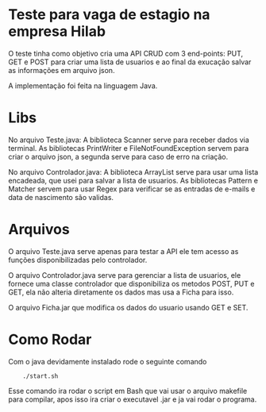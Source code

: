 # Teste para vaga de estagio na empresa Hilab

O teste tinha como objetivo cria uma API CRUD com 3 end-points:  PUT, GET e POST para criar uma lista de usuarios e ao final da exucação salvar as informações em arquivo json.

A implementação foi feita na linguagem Java.

# Libs
No arquivo Teste.java:
A biblioteca Scanner serve para receber dados via terminal.
As bibliotecas PrintWriter e FileNotFoundException servem para criar o arquivo json, a segunda serve para caso de erro na criação.

No arquivo Controlador.java:
A biblioteca ArrayList serve para usar uma lista encadeada, que usei para salvar a lista de usuarios.
As bibliotecas Pattern e Matcher servem para usar Regex para verificar se as entradas de e-mails e data de nascimento são validas.

# Arquivos

O arquivo Teste.java serve apenas para testar a API ele tem acesso as funções disponibilizadas pelo controlador.

O arquivo Controlador.java serve para gerenciar a lista de usuarios, ele fornece uma classe controlador que disponibiliza os metodos POST, PUT e GET, ela não alteria diretamente os dados mas usa a Ficha para isso.

O arquivo Ficha.jar que modifica os dados do usuario usando GET e SET.

# Como Rodar

Com o java devidamente instalado rode o seguinte comando
```
    ./start.sh
```

Esse comando ira rodar o script em Bash que vai usar o arquivo makefile para compilar, apos isso ira criar o executavel .jar e ja vai rodar o programa.


